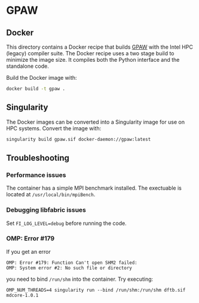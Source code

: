 # GPAW

## Docker

This directory contains a Docker recipe that builds [GPAW](https://wiki.fysik.dtu.dk/gpaw/) with the Intel HPC (legacy) compiler suite. The Docker recipe uses a two stage build to minimize the image size. It compiles both the Python interface and the standalone code.

Build the Docker image with:
```bash
docker build -t gpaw .
```

## Singularity

The Docker images can be converted into a Singularity image for use on HPC systems. Convert the image with:
```bash
singularity build gpaw.sif docker-daemon://gpaw:latest
```

## Troubleshooting

### Performance issues

The container has a simple MPI benchmark installed. The exectuable is located at `/usr/local/bin/mpiBench`.

### Debugging libfabric issues

Set `FI_LOG_LEVEL=debug` before running the code.

### OMP: Error #179

If you get an error
```
OMP: Error #179: Function Can't open SHM2 failed:
OMP: System error #2: No such file or directory
```
you need to bind `/run/shm` into the container. Try executing:
```
OMP_NUM_THREADS=4 singularity run --bind /run/shm:/run/shm dftb.sif mdcore-1.0.1
```